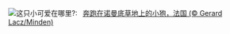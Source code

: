 ![](https://www.bing.com/th?id=OHR.Fawn_ZH-CN2172152960_UHD.jpg&w=1000)这只小可爱在哪里?:&nbsp;&ensp;[奔跑在诺曼底草地上的小狍，法国 (© Gerard Lacz/Minden)](https://www.bing.com/th?id=OHR.Fawn_ZH-CN2172152960_UHD.jpg)
<br><br/>
